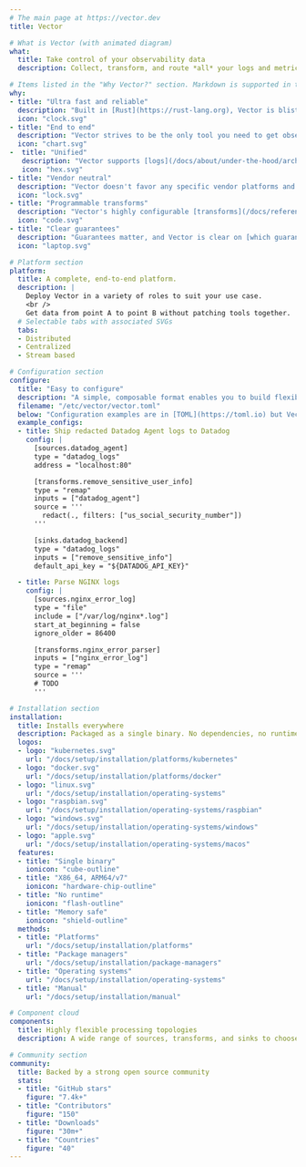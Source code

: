 ```yaml
---
# The main page at https://vector.dev
title: Vector

# What is Vector (with animated diagram)
what:
  title: Take control of your observability data
  description: Collect, transform, and route *all* your logs and metrics with *one* simple tool.

# Items listed in the "Why Vector?" section. Markdown is supported in the descriptions.
why:
- title: "Ultra fast and reliable"
  description: "Built in [Rust](https://rust-lang.org), Vector is blistering fast, memory efficient, and designed to handle the most demanding workloads."
  icon: "clock.svg"
- title: "End to end"
  description: "Vector strives to be the only tool you need to get observability data from A to B, [deploying](/docs/setup/deployment) as a [daemon](/docs/setup/deployment/roles/#daemon), [sidecar](/docs/setup/deployment/roles/#sidecar), or [aggregator](/docs/setup/deployment/roles/#aggregator)."
  icon: "chart.svg"
-  title: "Unified"
   description: "Vector supports [logs](/docs/about/under-the-hood/architecture/data-model/log) and [metrics](/docs/about/under-the-hood/architecture/data-model/metric), making it easy to collect and process all your observability data."
   icon: "hex.svg"
- title: "Vendor neutral"
  description: "Vector doesn't favor any specific vendor platforms and fosters a fair, open ecosystem with your best interests in mind. Lock-in free and future proof."
  icon: "lock.svg"
- title: "Programmable transforms"
  description: "Vector's highly configurable [transforms](/docs/reference/configuration/transforms) give you the full power of programmable runtimes. Handle complex use cases without limitation."
  icon: "code.svg"
- title: "Clear guarantees"
  description: "Guarantees matter, and Vector is clear on [which guarantees](/docs/about/under-the-hood/guarantees) it provides, helping you make the appropriate trade-offs for your use case."
  icon: "laptop.svg"

# Platform section
platform:
  title: A complete, end-to-end platform.
  description: |
    Deploy Vector in a variety of roles to suit your use case.
    <br />
    Get data from point A to point B without patching tools together.
  # Selectable tabs with associated SVGs
  tabs:
  - Distributed
  - Centralized
  - Stream based

# Configuration section
configure:
  title: "Easy to configure"
  description: "A simple, composable format enables you to build flexible pipelines"
  filename: "/etc/vector/vector.toml"
  below: "Configuration examples are in [TOML](https://toml.io) but Vector also supports [YAML](https://yaml.org) and [JSON](https://json.org)"
  example_configs:
  - title: Ship redacted Datadog Agent logs to Datadog
    config: |
      [sources.datadog_agent]
      type = "datadog_logs"
      address = "localhost:80"

      [transforms.remove_sensitive_user_info]
      type = "remap"
      inputs = ["datadog_agent"]
      source = '''
        redact(., filters: ["us_social_security_number"])
      '''

      [sinks.datadog_backend]
      type = "datadog_logs"
      inputs = ["remove_sensitive_info"]
      default_api_key = "${DATADOG_API_KEY}"

  - title: Parse NGINX logs
    config: |
      [sources.nginx_error_log]
      type = "file"
      include = ["/var/log/nginx*.log"]
      start_at_beginning = false
      ignore_older = 86400

      [transforms.nginx_error_parser]
      inputs = ["nginx_error_log"]
      type = "remap"
      source = '''
      # TODO
      '''

# Installation section
installation:
  title: Installs everywhere
  description: Packaged as a single binary. No dependencies, no runtime, and memory safe.
  logos:
  - logo: "kubernetes.svg"
    url: "/docs/setup/installation/platforms/kubernetes"
  - logo: "docker.svg"
    url: "/docs/setup/installation/platforms/docker"
  - logo: "linux.svg"
    url: "/docs/setup/installation/operating-systems"
  - logo: "raspbian.svg"
    url: "/docs/setup/installation/operating-systems/raspbian"
  - logo: "windows.svg"
    url: "/docs/setup/installation/operating-systems/windows"
  - logo: "apple.svg"
    url: "/docs/setup/installation/operating-systems/macos"
  features:
  - title: "Single binary"
    ionicon: "cube-outline"
  - title: "X86_64, ARM64/v7"
    ionicon: "hardware-chip-outline"
  - title: "No runtime"
    ionicon: "flash-outline"
  - title: "Memory safe"
    ionicon: "shield-outline"
  methods:
  - title: "Platforms"
    url: "/docs/setup/installation/platforms"
  - title: "Package managers"
    url: "/docs/setup/installation/package-managers"
  - title: "Operating systems"
    url: "/docs/setup/installation/operating-systems"
  - title: "Manual"
    url: "/docs/setup/installation/manual"

# Component cloud
components:
  title: Highly flexible processing topologies
  description: A wide range of sources, transforms, and sinks to choose from

# Community section
community:
  title: Backed by a strong open source community
  stats:
  - title: "GitHub stars"
    figure: "7.4k+"
  - title: "Contributors"
    figure: "150"
  - title: "Downloads"
    figure: "30m+"
  - title: "Countries"
    figure: "40"
---
```

